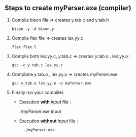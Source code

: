 ## Steps to create myParser.exe (compiler)
1. Compile bison file => creates y.tab.c and y.tab.h 

	`bison -y -d bison.y`
	
1. Compile flex file => creates lex.yy.c

	`flex flex.l`
	
2. Compile both lex.yy.c, y.tab.c  => creates y.tab.o , lex.yy.o :

	`gcc -c y.tab.c lex.yy.c`
	
1. Compbine y.tab.o , lex.yy.o   => creates myParser.exe

	`gcc y.tab.o lex.yy.o -o myParser.exe`
	
1. Finally run your compiller:

	- Execution **with** *input* file :
	
  	  	./myParser.exe input
    
	- Execution **without** *input* file :
	
    		./myParser.exe
    
    
